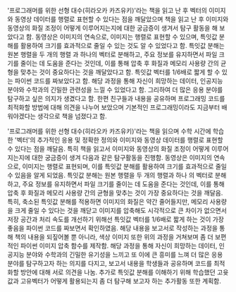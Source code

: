 '프로그래머를 위한 선형 대수(히라오카 카즈유키)'라는 책을 읽고 난 후 벡터의 이미지와 동영상 데이터를 행렬로 표현할 수 있다는 점을 깨달았으며 책을 읽고 난 후 이미지와 동영상의 화질 조정이 어떻게 이루어지는지에 대한 궁금증이 생겨서 탐구 활동을 해 보았다고 함. 동영상은 이미지의 연속으로, 이미지는 행렬로 표현할 수 있으며, 특잇값 분해를 활용하여 크기를 효과적으로 줄일 수 있는 것도 알 수 있었다고 함. 특잇값 분해는 원본 행렬을 두 개의 행렬 과 하나의 벡터로 분해하고, 주요 정보를 유지하면서 파일 크기를 줄이는 데 도움을 준다는 것인데, 이를 통해 압축 후 화질과 메모리 사용량 간의 균형을 맞추는 것이 중요하다는 것을 깨달았다고 함. 특잇값 벡터를 1/6배로 짧게 할 수 있는 파이썬 코드를 짜보았다고 함. 해당 과정을 통해 자신이 희망하는 데이터, 인공지능 분야와 수학과의 긴밀한 관련성을 느낄 수 있었다고 함. 그리하여 더 많은 응용 분야를 탐구하고 싶은 의지가 생겼다고 함. 한편 친구들과 내용을 공유하며 프로그래밍 코드를 최적화할 방법에 대해 의견을 나누어 보았으며 기본적인 프로그래밍이라도 지금부터 배워야겠다는 생각으로 책을 넘졌다고 함.

'프로그래머를 위한 선형 대수(히라오카 카즈유키)'라는 책을 읽으며 수학 시간에 학습한 '벡터'의 추가적인 응용 및 정확한 정의와 이미지와 동영상 데이터를 행렬로 표현할 수 있다는 점을 깨달음. 특히 책을 읽고서 이미지와 동영상의 화질 조정이 어떻게 이루어지는지에 대한 궁금증이 생겨 다음과 같은 탐구활동을 진행함. 동영상은 이미지의 연속으로, 이미지는 행렬로 표현되며, 이를 특잇값 분해를 활용하여 크기를 효과적으로 줄일 수 있음을 알게 되었음. 특잇값 분해는 원본 행렬을 두 개의 행렬과 하나 의 벡터로 분해하고, 주요 정보를 유지하면서 파일 크기를 줄이는 데 도움을 준다는 것인데, 이를 통해 압축 후 화질과 메모리 사용량 간의 균형을 맞추는 것이 가장 중요하다는 것을 깨달음. 특히, 축소된 특잇값 분해를 적용하면 이미지의 화질은 약간 줄어들지만, 메모리 사용량을 크게 줄일 수 있다는 것을 깨닫고 이미지를 압축해도 시각적으로 큰 차이가 없으면서 저장 공간과 처리 속도를 개선하기 위해선 특잇값 벡터를 1/6배로 짧게 하는 것이 가장 좋음을 파이썬 코드를 짜보면서 확인하였음. 해당 내용을 보고서로 작성하는 과정을 통해 책의 내용을 되짚어볼 뿐 아니라, 색상 이미지 또한 위의 과정을 거쳐보며 좀 더 보편적인 파이썬 이미지 압축 함수를 제작함. 해당 과정을 통해 자신이 희망하는 데이터, 인공지능 분야와 수학과의 긴밀한 유기성을 느끼고 또 이에 큰 흥미를 느껴 더 많은 응용 분야를 탐구하고자 하는 의지를 다지고, 보고서 내용을 학생들과 공유하며 코드를 최적화할 방안에 대해 서로 의견을 나눔. 추가로 특잇값 분해를 이해하기 위해 학습했던 고윳값과 고유벡터가 어떻게 활용되는지 좀 더 탐구해 보고자 하는 추가활동 또한 계획함.